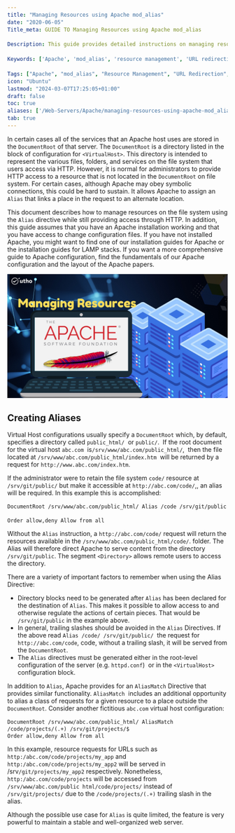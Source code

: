 ```yaml
---
title: "Managing Resources using Apache mod_alias"
date: "2020-06-05"
Title_meta: GUIDE TO Managing Resources using Apache mod_alias

Description: This guide provides detailed instructions on managing resources using Apache mod_alias. Learn how to configure mod_alias to handle URL redirection and aliasing, simplifying the management of web server resources and improving site organization.

Keywords: ['Apache', 'mod_alias', 'resource management', 'URL redirection', 'aliasing', 'server configuration']

Tags: ["Apache", "mod_alias", "Resource Management", "URL Redirection", "Aliasing", "Server Configuration"]
icon: "Ubuntu"
lastmod: "2024-03-07T17:25:05+01:00"
draft: false
toc: true
aliases: ['/Web-Servers/Apache/managing-resources-using-apache-mod_alias/']
tab: true
---
```


In certain cases all of the services that an Apache host uses are stored in the `DocumentRoot` of that server. The `DocumentRoot` is a directory listed in the block of configuration for `<VirtualHost>`. This directory is intended to represent the various files, folders, and services on the file system that users access via HTTP. However, it is normal for administrators to provide HTTP access to a resource that is not located in the `DocumentRoot` on file system. For certain cases, although Apache may obey symbolic connections, this could be hard to sustain. It allows Apache to assign an `Alias` that links a place in the request to an alternate location.

This document describes how to manage resources on the file system using the `Alias` directive while still providing access through HTTP. In addition, this guide assumes that you have an Apache installation working and that you have access to change configuration files. If you have not installed Apache, you might want to find one of our installation guides for Apache or the installation guides for LAMP stacks. If you want a more comprehensive guide to Apache configuration, find the fundamentals of our Apache configuration and the layout of the Apache papers.

![](images/Managing-Resources-using-Apache-mod_alias_utho.jpg)

## Creating Aliases

Virtual Host configurations usually specify a `DocumentRoot` which, by default, specifies a directory called `public_html/`  or `public/`.  If the root document for the virtual host `abc.com`  is`/srv/www/abc.com/public_html/`,  then the file located at `/srv/www/abc.com/public_html/index.htm`  will be returned by a request for `http://www.abc.com/index.htm`.

If the administrator were to retain the file system `code/` resource at `/srv/git/public/` but make it accessible at `http://abc.com/code/`,, an alias will be required. In this example this is accomplished:

```file {title="Apache Configuration" lang="aconf"}
DocumentRoot /srv/www/abc.com/public_html/ Alias /code /srv/git/public

Order allow,deny Allow from all
```

Without the `Alias` instruction, a `http://abc.com/code/` request will return the resources available in the `/srv/www/abc.com/public_html/code/`. folder. The Alias will therefore direct Apache to serve content from the directory `/srv/git/public`. The segment `<Directory>` allows remote users to access the directory.

There are a variety of important factors to remember when using the Alias Directive:

- Directory blocks need to be generated after `Alias` has been declared for the destination of `Alias`. This makes it possible to allow access to and otherwise regulate the actions of certain pieces. That would be `/srv/git/public` in the example above.
- In general, trailing slashes should be avoided in the `Alias` Directives. If the above read `Alias /code/ /srv/git/public/`  the request for `http://abc.com/code`, code, without a trailing slash, it will be served from the `DocumentRoot`.
- The `Alias` directives must be generated either in the root-level configuration of the server (e.g. `httpd.conf`)  or in the `<VirtualHost>` configuration block.

In addition to `Alias`, Apache provides for an `AliasMatch` Directive that provides similar functionality. `AliasMatch`  includes an additional opportunity to alias a class of requests for a given resource to a place outside the `DocumentRoot`. Consider another fictitious `abc.com` virtual host configuration:

```file {title="Apache Configuration" lang="aconf"}
DocumentRoot /srv/www/abc.com/public_html/ AliasMatch /code/projects/(.+) /srv/git/projects/$
Order allow,deny Allow from all
```

In this example, resource requests for URLs such as `http:/abc.com/code/projects/my_app` and `http:/abc.com/code/projects/my_app2` will be served in /srv`/git/projects/my_app2` respectively. Nonetheless, `http:/abc.com/code/projects` will be accessed from `/srv/www/abc.com/public html/code/projects/` instead of `/srv/git/projects/` due to the `/code/projects/(.+)` trailing slash in the alias.

Although the possible use case for `Alias` is quite limited, the feature is very powerful to maintain a stable and well-organized web server.
